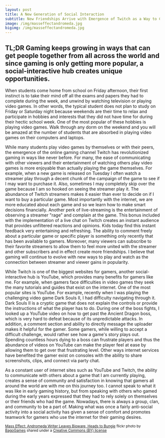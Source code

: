 ```yaml
---
layout: post
title: A New Generation of Social Interaction
subtitle: New Friendships Arrive with Emergence of Twitch as a Way to Chat and Interact with Streamers and Viewers
image: /img/masseffectandromeda.jpg
bigimg: /img/masseffectandromeda.jpg
---
```

## TL;DR Gaming keeps growing in ways that can get people together from all across the world and since gaming is only getting more popular, a social-interactive hub creates unique opportunities.

When students come home from school on Friday afternoon, their first instinct is to take their mind off all the exams and papers they had to complete during the week, and unwind by watching television or playing video games. In other words, the typical student does not plan to study on Friday or Saturday night because weekends are their time to relax and participate in hobbies and interests that they did not have time for during their hectic school week. One of the most popular of these hobbies is playing video games. Walk through any dorm on the weekend and you will be amazed at the number of students that are absorbed in playing video games on their computers and laptops.

While many students play video games by themselves or with their peers, the emergence of the online gaming channel Twitch has revolutionized gaming in ways like never before. For many, the ease of communicating with other viewers and their entertainment of watching others play video games is more enjoyable than actually playing the game themselves. For example, when a new game is released on Tuesday I often watch a streamer play through a decent chunk of the campaign of the game to see if I may want to purchase it. Also, sometimes I may completely skip over the game because I am so hooked on seeing the streamer play it. The abundance of Twitch streamers makes it easier than ever to decide on if I want to buy a particular game. Most importantly with the internet, we are more educated about each game and so we learn how to make smart decisions financially. Another perk of live-streaming is the entertainment of observing a streamer "rage" and complain at the game. This bonus included with the implementation of a live chat on Twitch creates an instant audience that provides unfiltered reactions and opinions. Kids today find this instant feedback very entertaining and refreshing. The ability to comment freely about a particular game or specific player is something only recently that has been available to gamers. Moreover, many viewers can subscribe to their favorite streamers to allow them to feel more united with the streamer and other subscribers and in effect create more friendships. I believe that gaming will continue to evolve with new ways to play and watch as the connection between streamer and viewer gains in popularity.

While Twitch is one of the biggest websites for gamers, another social-interactive hub is YouTube, which provides many benefits for gamers like me. For example, when gamers face difficulties in video games they seek the many tutorials and guides that exist on the internet. One of the most popular sites is YouTube. For example, recently when I was playing the challenging video game Dark Souls II, I had difficulty navigating through it. Dark Souls II is a cryptic game that does not explain the controls or provide the instructions of what the player has to do. During one of the boss fights, I looked up a YouTube video on how to get past the Ancient Dragon boss, which is very hard to defeat because of its unpredictable attacks. In addition, a comment section and ability to directly message the uploader makes it helpful for the gamer. Some gamers, while willing to accept a difficult challenge, would rather see how a game's story plays out. Spending countless hours dying to a boss can frustrate players and thus the abundance of videos on YouTube can make the player feel at ease by allowing them to get over that frustrating level. Other ways internet services have benefited the gamer exist on consoles with the ability to share screenshots, clips, and connect via party chat.


As a constant user of internet sites such as YouTube and Twitch, the ability to communicate with others about a game that I am currently playing, creates a sense of community and satisfaction in knowing that gamers all around the world are with me on this journey too. I cannot speak to what it was like in early gaming history, but from speaking with others who gamed during the early years expressed that they had to rely solely on themselves or their friends who had the game. Nowadays, there is always a group, clan, and community to be a part of. Making what was once a fairly anti-social activity into a social activity has given a sense of comfort and promotes teamwork for gamers who use the internet for their gaming desires.




<small> <a title="Mass Effect: Andromeda Writer Leaves Bioware, Heads to Bungie" href="https://flickr.com/photos/bagogames/24703752579">Mass Effect: Andromeda Writer Leaves Bioware, Heads to Bungie</a> flickr photo by <a href="https://flickr.com/people/bagogames">BagoGames</a> shared under a <a href="https://creativecommons.org/licenses/by/2.0/">Creative Commons (BY) license</a> </small>
